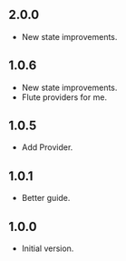 ## 2.0.0

- New state improvements.

## 1.0.6

- New state improvements.
- Flute providers for me.

## 1.0.5

- Add Provider.

## 1.0.1

- Better guide.

## 1.0.0

- Initial version.
